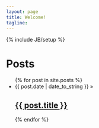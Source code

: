 ```yaml
---
layout: page
title: Welcome!
tagline: 
---
```

{% include JB/setup %}

<h1> Posts </h1>

<ul class="posts">
  {% for post in site.posts %}
    <li><span>{{ post.date | date_to_string }}</span> &raquo; 
        <h2><a href="{{ BASE_PATH }}{{ post.url }}">{{ post.title }}</a></h2>
    </li>
  {% endfor %}
</ul>


